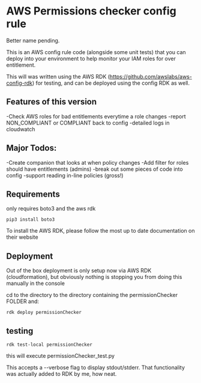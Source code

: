 # AWS Permissions checker config rule

Better name pending.

This is an AWS config rule code (alongside some unit tests) that you can deploy into your environment to help monitor your IAM roles for over entitlement.

This will was written using the AWS RDK (https://github.com/awslabs/aws-config-rdk) for testing, and can be deployed using the config RDK as well.

## Features of this version

-Check AWS roles for bad entitlements everytime a role changes
-report NON_COMPLIANT or COMPLIANT back to config
-detailed logs in cloudwatch

## Major Todos:

-Create companion that looks at when policy changes
-Add filter for roles should have entitlements (admins)
-break out some pieces of code into config
-support reading in-line policies (gross!)

## Requirements

only requires boto3 and the aws rdk

```
pip3 install boto3
```

To install the AWS RDK, please follow the most up to date documentation on their website


## Deployment

Out of the box deployment is only setup now via AWS RDK (cloudformation), but obviously nothing is stopping you from doing this manually in the console

cd to the directory to the directory containing the permissionChecker FOLDER and:

```
rdk deploy permissionChecker
```

## testing

```
rdk test-local permissionChecker
```

this will execute permissionChecker_test.py 

This accepts a --verbose flag to display stdout/stderr. That functionality was actually added to RDK by me, how neat.


